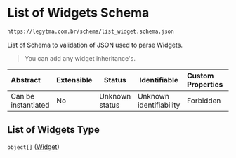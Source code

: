 # List of Widgets Schema

```txt
https://legytma.com.br/schema/list_widget.schema.json
```

List of Schema to validation of JSON used to parse Widgets.


> You can add any widget inheritance's.
>

| Abstract            | Extensible | Status         | Identifiable            | Custom Properties | Additional Properties | Access Restrictions | Defined In                                                                          |
| :------------------ | ---------- | -------------- | ----------------------- | :---------------- | --------------------- | ------------------- | ----------------------------------------------------------------------------------- |
| Can be instantiated | No         | Unknown status | Unknown identifiability | Forbidden         | Allowed               | none                | [list_widget.schema.json](../schema/list_widget.schema.json "open original schema") |

## List of Widgets Type

`object[]` ([Widget](list_widget-widget.md))
